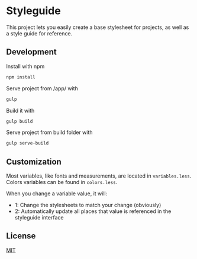 # Styleguide

This project lets you easily create a base stylesheet for projects, as well as a style guide for reference.

## Development

Install with npm

```bash
npm install
```
Serve project from /app/ with
```bash
gulp
```
Build it with
```bash
gulp build
```
Serve project from build folder with
```bash
gulp serve-build
```

## Customization

Most variables, like fonts and measurements, are located in `variables.less`.
Colors variables can be found in `colors.less`. 

When you change a variable value, it will:
 * 1: Change the stylesheets to match your change (obviously)
 * 2: Automatically update all places that value is referenced in the styleguide interface

## License
[MIT](https://choosealicense.com/licenses/mit/)